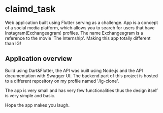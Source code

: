 # claimd_task

Web application built using Flutter serving as a challenge. App is a concept of a social media platform, which allows you to search for users that have Instagram(Exchangeagram) profiles. The name Exchangeagram is a reference to the movie 'The Internship'. Making this app totally different than IG!

## Application overview

Build using Dart&Flutter, the API was built using Node.js and the API documentation with Swagger UI. 
The backend part of this project is hosted to a different repository on my profile named '/ig-clone'.

The app is very small and has very few functionalities thus the design itself is very simple and basic. 

Hope the app makes you laugh. 

